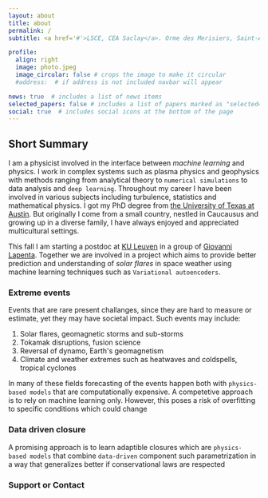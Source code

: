 ```yaml
---
layout: about
title: about
permalink: /
subtitle: <a href='#'>LSCE, CEA Saclay</a>. Orme des Merisiers, Saint-Aubin, France

profile:
  align: right
  image: photo.jpeg
  image_circular: false # crops the image to make it circular
  #address:  # if address is not included navbar will appear

news: true  # includes a list of news items
selected_papers: false # includes a list of papers marked as "selected={true}"
social: true  # includes social icons at the bottom of the page
---
```



## Short Summary

I am a physicist involved in the interface between *machine learning* and physics. I work in complex systems such as plasma physics and geophysics with methods ranging from analytical theory to `numerical simulations` to data analysis and `deep learning`. Throughout my career I have been involved in various subjects including turbulence, statistics and mathematical physics. I got my PhD degree from [the University of Texas at Austin](https://www.utexas.edu). But originally I come from a small country, nestled in Caucausus and growing up in a diverse family, I have always enjoyed and appreciated multicultural settings. 

This fall I am starting a postdoc at [KU Leuven](https://www.kuleuven.be/english/kuleuven/index.html) in a group of [Giovanni Lapenta](https://www.kuleuven.be/wieiswie/en/person/00052182). Together we are involved in a project which aims to provide better prediction and understanding of *solar flares* in space weather using machine learning techniques such as `Variational autoencoders`. 

### Extreme events

Events that are rare present challanges, since they are hard to measure or estimate, yet they may have societal impact. Such events may include:

1. Solar flares, geomagnetic storms and sub-storms
2. Tokamak disruptions, fusion science
3. Reversal of dynamo, Earth's geomagnetism
4. Climate and weather extremes such as heatwaves and coldspells, tropical cyclones

In many of these fields forecasting of the events happen both with `physics-based models` that are computationally expensive. A competetive approach is to rely on machine learning only. However, this poses a risk of overfitting to specific conditions which could change

### Data driven closure

A promising approach is to learn adaptible closures which are `physics-based models` that combine `data-driven` component such parametrization in a way that generalizes better if conservational laws are respected

### Support or Contact
